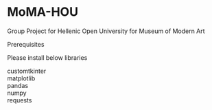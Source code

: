# MoMA-HOU
Group Project for Hellenic Open University for Museum of Modern Art

Prerequisites

Please install below libraries  
  
customtkinter  
matplotlib  
pandas  
numpy  
requests  
